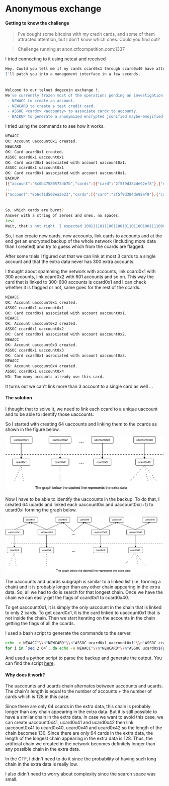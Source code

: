 # Anonymous exchange

#### Getting to know the challenge

>I've bought some bitcoins with my credit cards, and some of them attracted attention, but I don't know which ones. Could you find out?

>Challenge running at anon.ctfcompetition.com:1337

I tried connecting to it using netcat and received

```sh
Hey. Could you tell me if my cards ccard0x1 through ccard0x40 have attracted the wrong type of attention? Flagged cards are displayed in their dumps, and their encryption is deterministic. I seem to have the wrong encoding on my terminal, so I'll need help there.
I'll patch you into a management interface in a few seconds.


Welcome to our telnet dogecoin exchange !.
We've currently frozen most of the operations pending an investigation into potential credit card fraud with law enforcement.
 - NEWACC to create an account.
 - NEWCARD to create a test credit card.
 - ASSOC <cardx> <accounty> to associate cardx to accounty.
 - BACKUP to generate a anonymized encrypted jsonified maybe-emojified backup.
```
I tried using the commands to see how it works.

```sh
NEWACC
OK: Account uaccount0x1 created.
NEWCARD
OK: Card ucard0x1 created.
ASSOC ucard0x1 uaccount0x1
OK: Card ucard0x1 associated with account uaccount0x1.
ASSOC ccard0x1 uaccount0x1
OK: Card ccard0x1 associated with account uaccount0x1.
BACKUP
[{"account":"8c0b47580572db7b","cards":[{"card":"2f5f9d384de92ef8"},{"card":"068dc3795f105fed","flagged":"1"},{"card":"c1f65b722cff1649"}]},
...
{"account":"8b6cf1d560ea3e23","cards":[{"card":"2f5f9d384de92ef8"},{"card":"65a2e03f256a5be0"},{"card":"4392c0cda8095143"}]}]


So, which cards are burnt?
Answer with a string of zeroes and ones, no spaces.
test
Wait, that's not right. I expected 1001111011100110010110110010011110001011001101101101000101011110...
```

So, I can create new cards, new accounts, link cards to accounts and at the end get an encrypted backup of the whole network (Including more data than I created) and try to guess which from the ccards are flagged.

After some trials I figured out that we can link at most 3 cards to a single account and that the extra data never has 300 extra accounts.

I thought about spamming the network with accounts, link ccard0x1 with 300 accounts, link ccard0x2 with 601 accounts and so on. This way the card that is linked to 300-600 accounts is ccard0x1 and I can check whether it is flagged or not, same goes for the rest of the ccards.

```sh
NEWACC
OK: Account uaccount0x1 created.
ASSOC ccard0x1 uaccount0x1
OK: Card ccard0x1 associated with account uaccount0x1.
NEWACC
OK: Account uaccount0x2 created.
ASSOC ccard0x1 uaccount0x2
OK: Card ccard0x1 associated with account uaccount0x2.
NEWACC
OK: Account uaccount0x3 created.
ASSOC ccard0x1 uaccount0x3
OK: Card ccard0x1 associated with account uaccount0x3.
NEWACC
OK: Account uaccount0x4 created.
ASSOC ccard0x1 uaccount0x4
KO: Too many accounts already use this card.
```

It turns out we can't link more than 3 account to a single card as well ...

#### The solution

I thought that to solve it, we need to link each ccard to a unique uaccount and to be able to identify those uaccounts.

So I started with creating 64 uaccounts and linking them to the ccards as shown in the figure below.

<p align="center">
  <img src="https://github.com/Omar-ElAzazy/Losing-101/raw/master/ctfs/2017-06-18-Google-CTF/Anonymous-exchange/graph1.png" />
</p>

Now I have to be able to identify the uaccounts in the backup. To do that, I created 64 ucards and linked each uaccount0xi and uaccount0x(i+1) to ucard0xi forming the graph below.

<p align="center">
  <img src="https://github.com/Omar-ElAzazy/Losing-101/raw/master/ctfs/2017-06-18-Google-CTF/Anonymous-exchange/graph2.png" />
</p>

The uaccounts and ucards subgraph is similar to a linked list (i.e. forming a chain) and it is probably longer than any other chain appearing in the extra data. So, all we had to do is search for that longest chain. Once we have the chain we can easily get the flags of ccard0x1 to ccard0x40.

To get uaccount0x1, it is simply the only uaccount in the chain that is linked to only 2 cards. To get ccard0x1, it is the card linked to uaccount0x1 that is not inside the chain. Then we start iterating on the accounts in the chain getting the flags of all the ccards.

I used a bash script to generate the commands to the server.

```bash
echo -e NEWACC"\\n"NEWCARD"\\n"ASSOC ucard0x1 uaccount0x1"\\n"ASSOC ccard0x1 uaccount0x1 &&
for i in `seq 2 64`; do echo -e NEWACC"\\n"NEWCARD"\\n"ASSOC ucard0x$(printf '%x' `expr $i - 1`) uaccount0x$(printf '%x' $i)"\\n"ASSOC ucard0x$(printf '%x' $i) uaccount0x$(printf '%x' $i)"\\n"ASSOC ccard0x$(printf '%x' $i) uaccount0x$(printf '%x' $i); done
```
And used a python script to parse the backup and generate the output. You can find the script [here](https://github.com/Omar-ElAzazy/Losing-101/blob/master/ctfs/2017-06-18-Google-CTF/Anonymous-exchange/search.py).


#### Why does it work?

The uaccounts and ucards chain alternates between uaccounts and ucards. The chain's length is equal to the number of accounts + the number of cards which is 128 in this case.

Since there are only 64 ccards in the extra data, this chain is probably longer than any chain appearing in the extra data. But it is still possible to have a similar chain in the extra data. In case we want to avoid this case, we can create uaccount0x41, ucard0x41 and ucard0x42 then link uaccount0x41 to ucard0x40, ucard0x41 and ucard0x42 so the length of the chain becomes 130. Since there are only 64 cards in the extra data, the length of the longest chain appearing in the extra data is 128. Thus, the artificial chain we created in the network becomes definitely longer than any possible chain in the extra data.

In the CTF, I didn't need to do it since the probability of having such long chain in the extra data is really low.

I also didn't need to worry about complexity since the search space was small.
